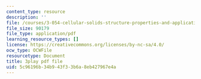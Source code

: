 ```yaml
---
content_type: resource
description: ''
file: /courses/3-054-cellular-solids-structure-properties-and-applications-spring-2015/5c96196b34b943f33b6a8eb427967e4a_yK5SA6HngCY.pdf
file_size: 90179
file_type: application/pdf
learning_resource_types: []
license: https://creativecommons.org/licenses/by-nc-sa/4.0/
ocw_type: OCWFile
resourcetype: Document
title: 3play pdf file
uid: 5c96196b-34b9-43f3-3b6a-8eb427967e4a
---
```

